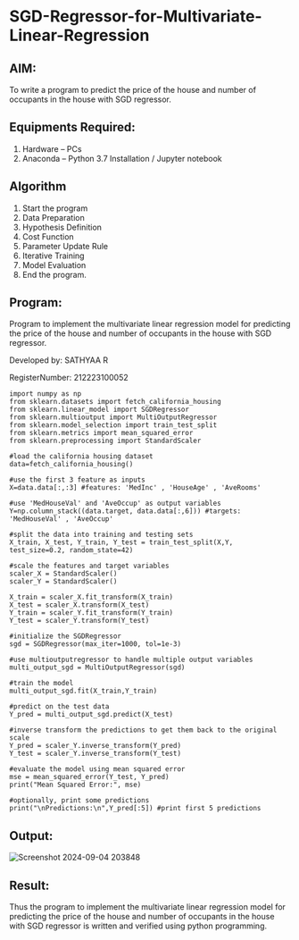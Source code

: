 # SGD-Regressor-for-Multivariate-Linear-Regression

## AIM:
To write a program to predict the price of the house and number of occupants in the house with SGD regressor.

## Equipments Required:
1. Hardware – PCs
2. Anaconda – Python 3.7 Installation / Jupyter notebook

## Algorithm
1. Start the program
2. Data Preparation 
3. Hypothesis Definition
4. Cost Function
5. Parameter Update Rule
6. Iterative Training
7. Model Evaluation
8. End the program.

## Program:

Program to implement the multivariate linear regression model for predicting the price of the house and number of occupants in the house with SGD regressor.

Developed by: SATHYAA R

RegisterNumber: 212223100052

```
import numpy as np
from sklearn.datasets import fetch_california_housing
from sklearn.linear_model import SGDRegressor
from sklearn.multioutput import MultiOutputRegressor
from sklearn.model_selection import train_test_split
from sklearn.metrics import mean_squared_error
from sklearn.preprocessing import StandardScaler

#load the california housing dataset
data=fetch_california_housing()

#use the first 3 feature as inputs
X=data.data[:,:3] #features: 'MedInc' , 'HouseAge' , 'AveRooms'

#use 'MedHouseVal' and 'AveOccup' as output variables
Y=np.column_stack((data.target, data.data[:,6])) #targets: 'MedHouseVal' , 'AveOccup'

#split the data into training and testing sets 
X_train, X_test, Y_train, Y_test = train_test_split(X,Y, test_size=0.2, random_state=42)

#scale the features and target variables
scaler_X = StandardScaler()
scaler_Y = StandardScaler()

X_train = scaler_X.fit_transform(X_train)
X_test = scaler_X.transform(X_test)
Y_train = scaler_Y.fit_transform(Y_train)
Y_test = scaler_Y.transform(Y_test)

#initialize the SGDRegressor
sgd = SGDRegressor(max_iter=1000, tol=1e-3)

#use multioutputregressor to handle multiple output variables
multi_output_sgd = MultiOutputRegressor(sgd)

#train the model
multi_output_sgd.fit(X_train,Y_train)

#predict on the test data
Y_pred = multi_output_sgd.predict(X_test)

#inverse transform the predictions to get them back to the original scale
Y_pred = scaler_Y.inverse_transform(Y_pred)
Y_test = scaler_Y.inverse_transform(Y_test)

#evaluate the model using mean squared error
mse = mean_squared_error(Y_test, Y_pred)
print("Mean Squared Error:", mse)

#optionally, print some predictions
print("\nPredictions:\n",Y_pred[:5]) #print first 5 predictions

```

## Output:


![Screenshot 2024-09-04 203848](https://github.com/user-attachments/assets/28ec2488-36f0-4838-9cf2-258ae37079be)


## Result:
Thus the program to implement the multivariate linear regression model for predicting the price of the house and number of occupants in the house with SGD regressor is written and verified using python programming.
